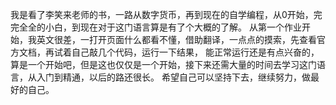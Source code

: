 我是看了李笑来老师的书，一路从数字货币，再到现在的自学编程，从0开始，完完全全的小白，到现在对于这门语言算是有了个大概的了解。
从第一个作业开始，我英文很差，一打开页面什么都看不懂，借助翻译，一点点的摸索，先查看官方文档，再试着自己敲几个代码，运行一下结果，
能正常运行还是有点兴奋的，算是一个开始吧，但是这也仅仅是一个开始，接下来还需大量的时间去学习这门语言，从入门到精通，以后的路还很长。
希望自己可以坚持下去，继续努力，做最好的自己。